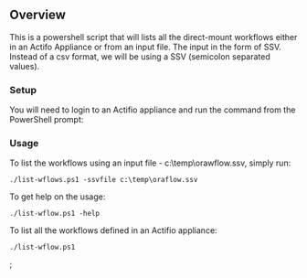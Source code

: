 ## Overview

This is a powershell script that will lists all the direct-mount workflows either in an Actifo Appliance or from an input file. The input in the form of SSV. Instead of a csv format, we will be using a SSV (semicolon separated values).

### Setup
You will need to login to an Actifio appliance and run the command from the PowerShell prompt:

### Usage
To list the workflows using an input file - c:\temp\orawflow.ssv, simply run:
```
./list-wflows.ps1 -ssvfile c:\temp\oraflow.ssv
```

To get help on the usage:
```
./list-wflow.ps1 -help
```

To list all the workflows defined in an Actifio appliance:
```
./list-wflow.ps1 
```

;
